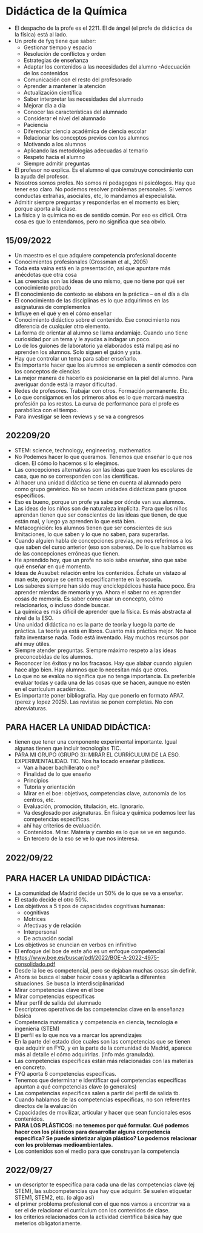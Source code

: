 # Didáctica de la Química
-	El despacho de la profe es el 2211. El de ángel (el profe de didáctica de la física) está al lado.
-	Un profe de fyq tiene que saber:
    - Gestionar tiempo y espacio
    - Resolución de conflictos y orden
    - Estrategias de enseñanza
    - Adaptar los contenidos a las necesidades del alumno
    -Adecuación de los contenidos
    - Comunicación con el resto del profesorado
    - Aprender a mantener la atención
    - Actualización científica
    - Saber interpretar las necesidades del alumnado
    - Mejorar día a día
    - Conocer las características del alumnado
    - Considerar el nivel del alumnado
    - Paciencia
    - Diferenciar ciencia académica de ciencia escolar
    - Relacionar los conceptos previos con los alumnos
    - Motivando a los alumnos
    - Aplicando las metodologías adecuadas al temario
    - Respeto hacia el alumno
    - Siempre admitir preguntas
-	El profesor no explica. Es el alumno el que construye conocimiento con la ayuda del profesor.
-	Nosotros somos profes. No somos ni pedagogos ni psicólogos. Hay que tener eso claro. No podemos resolver problemas personales. Si vemos conductas extrañas, asociales, etc, lo mandamos al especialista.
-	Admitir siempre preguntas y responderlas en el momento es bien; porque aporta a la clase.
-	La física y la química no es de sentido común. Por eso es difícil. Otra cosa es que lo entendamos, pero no significa que sea obvio.

## 15/09/2022

-	Un maestro es el que adquiere competencia profesional docente
-	Conocimientos profesionales (Grossman et al., 2005)
-	Toda esta vaina está en la presentación, así que apuntare más anécdotas que otra cosa
-	Las creencias son las ideas de uno mismo, que no tiene por qué ser conocimiento probado
-	El conocimiento de contexto se elabora en la práctica – en el día a día
-	El conocimiento de las disciplinas es lo que adquirimos en las asignaturas de complementos
-	Influye en el qué y en el cómo enseñar
-	Conocimiento didáctico sobre el contenido. Ese conocimiento nos diferencia de cualquier otro elemento.
-	La forma de orientar al alumno se llama andamiaje. Cuando uno tiene curiosidad por un tema y le ayudas a indagar un poco.
-	Lo de los guiones de laboratorio ya elaborados está mal pq así no aprenden los alumnos. Solo siguen el guión y yata.
-	Hay que controlar un tema para saber enseñarlo.
-	Es importante hacer que los alumnos se empiecen a sentir cómodos con los conceptos de ciencias
-	La mejor manera de hacerlo es posicionarse en la piel del alumno. Para averiguar donde está la mayor dificultad. 	
-	Redes de profesores. Trabajar con otros. Formación permanente. Etc.
-	Lo que consigamos en los primeros años es lo que marcará nuestra profesión pa los restos. La curva de performance para el profe es parabólica con el tiempo.
-	Para investigar se leen reviews y se va a congresos

## 202209/20

-	STEM: science, technology, engineering, mathematics
-	No Podemos hacer lo que queramos. Tenemos que enseñar lo que nos dicen. El cómo lo hacemos sí lo elegimos.
-	Las concepciones alternativas son las ideas que traen los escolares de casa, que no se corresponden con las científicas.
-	Al hacer una unidad didáctica se tiene en cuenta al alumnado pero como grupo genérico. No se hacen unidades didácticas para grupos específicos.
-	Eso es bueno, porque un profe ya sabe por dónde van sus alumnos.
-	Las ideas de los niños son de naturaleza implícita. Para que los niños aprendan tienen que ser conscientes de las ideas que tienen, de que están mal, y luego ya aprenden lo que está bien.
-	Metacognición: los alumnos tienen que ser conscientes de sus limitaciones, lo que saben y lo que no saben, para superarlas.
-	Cuando alguien habla de concepciones previas, no nos referimos a los que saben del curso anterior (eso son saberes). De lo que hablamos es de las concepciones erróneas que tienen.
-	He aprendido hoy, que un profe no solo sabe enseñar, sino que sabe qué enseñar en qué momento.
-	Ideas de Ausubel: relación entre los contenidos. Échate un vistazo al man este, porque se centra específicamente en la escuela.
-	Los saberes siempre han sido muy enciclopédicos hasta hace poco. Era aprender mierdas de memoria y ya. Ahora el saber no es aprender cosas de memoria. Es saber cómo usar un concepto, cómo relacionarlos, o incluso dónde buscar.
-	La química es más difícil de aprender que la física. Es más abstracta al nivel de la ESO.
-	Una unidad didáctica no es la parte de teoría y luego la parte de práctica. La teoría ya está en libros. Cuanto más práctica mejor. No hace falta inventarse nada. Todo está inventado. Hay muchos recursos por ahí muy útiles.
-	Siempre atender preguntas. Siempre máximo respeto a las ideas preconcebidas de los alumnos.
-	Reconocer los éxitos y no los fracasos. Hay que alabar cuando alguien hace algo bien. Hay alumnos que lo necesitan más que otros.
-	Lo que no se evalúa no significa que no tenga importancia. Es preferible evaluar todas y cada una de las cosas que se hacen, aunque no estén en el currículum académico.
-	Es importante poner bibliografía. Hay que ponerlo en formato APA7. (perez y lopez 2025). Las revistas se ponen completas. No con abreviaturas.

## PARA HACER LA UNIDAD DIDÁCTICA: 
- tienen que tener una componente experimental importante. Igual algunas tienen que incluir tecnologías TIC.
- PARA MI GRUPO (GRUPO 3): MIRAR EL CURRÍCULUM DE LA ESO. EXPERIMENTALIDAD. TIC. Nos ha tocado enseñar plásticos.
    - Van a hacer bachillerato o no?
    - Finalidad de lo que enseño
    - Principios
    - Tutoría y orientación
    - Mirar en el boe: objetivos, competencias clave, autonomía de los centros, etc.
    - Evaluación, promoción, titulación, etc. Ignorarlo.
    - Va desglosado por asignaturas. En física y química podemos leer las competencias específicas.
    - ahí hay criterios de evaluación. 
    - Contenidos. Mirar. Materia y cambio es lo que se ve en segundo.
    - En tercero de la eso se ve lo que nos interesa.

## 2022/09/22

## PARA HACER LA UNIDAD DIDÁCTICA: 
-	La comunidad de Madrid decide un 50% de lo que se va a enseñar.
-	El estado decide el otro 50%.
-	Los objetivos a 5 tipos de capacidades cognitivas humanas:
    - cognitivas
    - Motrices
    - Afectivas y de relación
    - Interpersonal
    - De actuación social
-	Los objetivos se enuncian en verbos en infinitivo
-	El enfoque del boe de este año es un enfoque competencial
-	https://www.boe.es/buscar/pdf/2022/BOE-A-2022-4975-consolidado.pdf
-	Desde la loe es competencial, pero se dejaban muchas cosas sin definir.
-	Ahora se busca el saber hacer cosas y aplicarla a diferentes situaciones. Se busca la interdisciplinaridad
-	Mirar competencias clave en el boe
-	Mirar competencias específicas
-	Mirar perfil de salida del alumnado
-	Descriptores operativos de las competencias clave en la enseñanza básica
-	Competencia matemática y competencia en ciencia, tecnología e ingeniería (STEM)
-	El perfil es lo que nos va a marcar los aprendizajes
-	En la parte del estado dice cuales son las competencias que se tienen que adquirir en FYQ, y en la parte de la comunidad de Madrid, aparece más al detalle el cómo adquirirlas. (info más granulada).
-	Las competencias específicas están más relacionadas con las materias en concreto.
-	FYQ aporta 6 competencias específicas.
-	Tenemos que determinar e identificar qué competencias específicas apuntan a qué competencias clave (o generales)
-	Las competencias específicas salen a partir del perfil de salida tb.
-	Cuando hablamos de las competencias específicas, no son referentes directos de la evaluación
-	Capacidades de movilizar, articular y hacer que sean funcionales esos contenidos.
-	**PARA LOS PLÁSTICOS: no tenemos por qué formular. Qué podemos hacer con los plásticos para desarrollar alguna competencia específica? Se puede sintetizar algún plástico? Lo podemos relacionar con los problemas medioambientales.**
-	Los contenidos son el medio para que construyan la competencia

## 2022/09/27

- un descriptor te especifíca para cada una de las competencias clave (ej STEM), las subcompetencias que hay que adquirir. Se suelen etiquetar STEM1, STEM2, etc. (o algo así)
- el primer problema profesional con el que nos vamos a encontrar va a ser el de relacionar el currículum con los contenidos de clase.
- los criterios relacionados con la actividad científica básica hay que meterlos obligatoriamente.